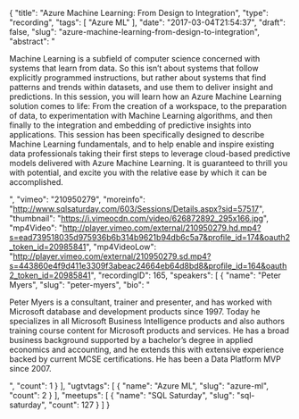 {
  "title": "Azure Machine Learning: From Design to Integration",
  "type": "recording",
  "tags": [
    "Azure ML"
  ],
  "date": "2017-03-04T21:54:37",
  "draft": false,
  "slug": "azure-machine-learning-from-design-to-integration",
  "abstract": "<p>Machine Learning is a subfield of computer science concerned with systems that learn from data. So this isn’t about systems that follow explicitly programmed instructions, but rather about systems that find patterns and trends within datasets, and use them to deliver insight and predictions. In this session, you will learn how an Azure Machine Learning solution comes to life: From the creation of a workspace, to the preparation of data, to experimentation with Machine Learning algorithms, and then finally to the integration and embedding of predictive insights into applications. This session has been specifically designed to describe Machine Learning fundamentals, and to help enable and inspire existing data professionals taking their first steps to leverage cloud-based predictive models delivered with Azure Machine Learning. It is guaranteed to thrill you with potential, and excite you with the relative ease by which it can be accomplished.</p>",
  "vimeo": "210950279",
  "moreinfo": "http://www.sqlsaturday.com/603/Sessions/Details.aspx?sid=57517",
  "thumbnail": "https://i.vimeocdn.com/video/626872892_295x166.jpg",
  "mp4Video": "http://player.vimeo.com/external/210950279.hd.mp4?s=ead739518035d975936b6b314b9621b94db6c5a7&profile_id=174&oauth2_token_id=20985841",
  "mp4VideoLow": "http://player.vimeo.com/external/210950279.sd.mp4?s=443860e4f9d411e3309f3abeac24664eb64d8bd8&profile_id=164&oauth2_token_id=20985841",
  "recordingID": 165,
  "speakers": [
    {
      "name": "Peter Myers",
      "slug": "peter-myers",
      "bio": "<p>Peter Myers is a consultant, trainer and presenter, and has worked with Microsoft database and development products since 1997. Today he specializes in all Microsoft Business Intelligence products and also authors training course content for Microsoft products and services. He has a broad business background supported by a bachelor’s degree in applied economics and accounting, and he extends this with extensive experience backed by current MCSE certifications. He has been a Data Platform MVP since 2007.</p>",
      "count": 1
    }
  ],
  "ugtvtags": [
    {
      "name": "Azure ML",
      "slug": "azure-ml",
      "count": 2
    }
  ],
  "meetups": [
    {
      "name": "SQL Saturday",
      "slug": "sql-saturday",
      "count": 127
    }
  ]
}